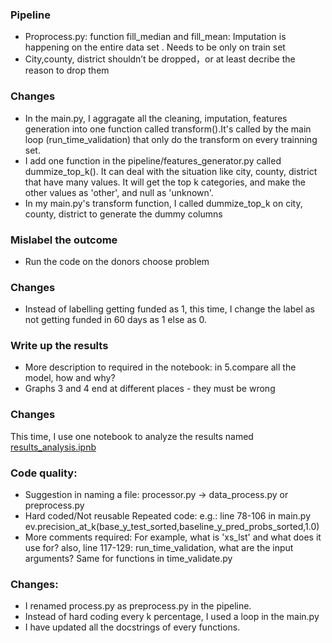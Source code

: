 ### Pipeline

- Proprocess.py: function fill_median and fill_mean: Imputation is happening on the entire data set . Needs to be only on train set
- City,county, district shouldn’t be dropped，or at least decribe the reason to drop them

### Changes
- In the main.py, I aggragate all the cleaning, imputation, features generation into one function called transform().It's called by the main loop (run_time_validation) that only do the transform on every trainning set.
- I add one function in the pipeline/features_generator.py called dummize_top_k(). It can deal with the situation like city, county, district that have many values. It will get the top k categories, and make the other values as 'other', and null as 'unknown'.
- In my main.py's transform function, I called dummize_top_k on city, county, district to generate the dummy columns


### Mislabel the outcome
- Run the code on the donors choose problem

### Changes

- Instead of labelling getting funded as 1, this time, I change the label as not getting funded in 60 days as 1 else as 0.

### Write up the results

- More description to required in the notebook: in 5.compare all the model, how and why?
- Graphs 3 and 4 end at different places - they must be wrong


### Changes
This time, I use one notebook to analyze the results named [results_analysis.ipnb](./results_analysis.ipnb)

### Code quality:
- Suggestion in naming a file: processor.py -> data_process.py or preprocess.py
- Hard coded/Not reusable Repeated code: e.g.: line 78-106 in main.py ev.precision_at_k(base_y_test_sorted,baseline_y_pred_probs_sorted,1.0)
- More comments required: For example, what is 'xs_lst' and what does it use for?  also, line 117-129: run_time_validation, what are the input arguments? Same for functions in time_validate.py

### Changes:

- I renamed process.py as preprocess.py in the pipeline.
- Instead of hard coding every k percentage, I used a loop in the main.py
- I have updated all the docstrings of every functions.
